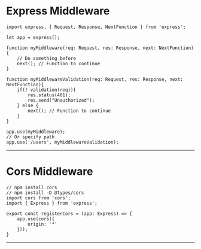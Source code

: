 # Express Middleware

```
import express, { Request, Response, NextFunction } from 'express';

let app = express();

function myMiddleware(req: Request, res: Response, next: NextFunction){
	// Do something before
    next(); // Function to continue
}

function myMiddlewareValidation(req: Request, res: Response, next: NextFunction){
	if(! validation(req)){
        res.status(401);
        res.send("Unauthorized");
    } else {
        next(); // Function to continue
    }
}

app.use(myMiddleware);
// Or specify path
app.use('/users', myMiddlewareValidation);
```

------------------------------------------------------------------------------------------------

# Cors Middleware

```
// npm install cors
// npm install -D @types/cors
import cors from 'cors';
import { Express } from 'express';

export const registerCors = (app: Express) => {
    app.use(cors({
        origin: '*'
    }));
}
```
------------------------------------------------------------------------------------------------